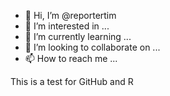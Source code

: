 - 👋 Hi, I’m @reportertim
- 👀 I’m interested in ...
- 🌱 I’m currently learning ...
- 💞️ I’m looking to collaborate on ...
- 📫 How to reach me ...

This is a test for GitHub and R

<!---
reportertim/reportertim is a ✨ special ✨ repository because its `README.md` (this file) appears on your GitHub profile.
You can click the Preview link to take a look at your changes.
--->
